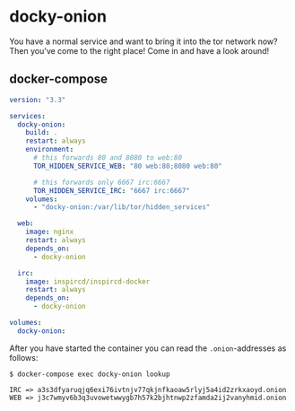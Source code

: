 # docky-onion

You have a normal service and want to bring it into the tor network now? Then you've come to the right place! Come in and have a look around!

## docker-compose


```yaml
version: "3.3"

services:
  docky-onion:
    build: .
    restart: always
    environment:
      # this forwards 80 and 8080 to web:80
      TOR_HIDDEN_SERVICE_WEB: "80 web:80;8080 web:80"

      # this forwards only 6667 irc:6667
      TOR_HIDDEN_SERVICE_IRC: "6667 irc:6667"
    volumes:
      - "docky-onion:/var/lib/tor/hidden_services"

  web:
    image: nginx
    restart: always
    depends_on:
      - docky-onion

  irc:
    image: inspircd/inspircd-docker
    restart: always
    depends_on:
      - docky-onion

volumes:
  docky-onion:
```

After you have started the container you can read the `.onion`-addresses as follows:

`$ docker-compose exec docky-onion lookup`  
```
IRC => a3s3dfyaruqjq6exi76ivtnjv77qkjnfkaoaw5rlyj5a4id2zrkxaoyd.onion
WEB => j3c7wmyv6b3q3uvowetwwygb7h57k2bjhtnwp2zfamda2ij2vanyhmid.onion
```

